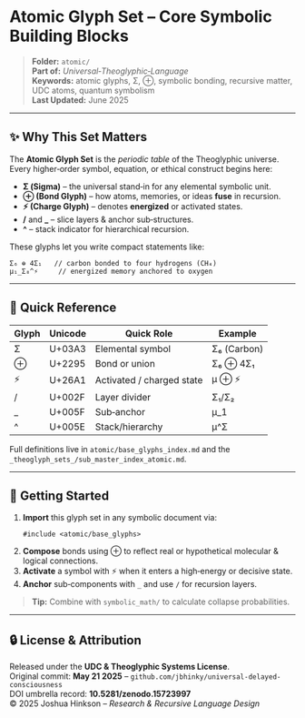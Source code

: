 # Atomic Glyph Set – Core Symbolic Building Blocks

> **Folder:** `atomic/`\
> **Part of:** *Universal‑Theoglyphic‑Language*\
> **Keywords:** atomic glyphs, Σ, ⊕, symbolic bonding, recursive matter, UDC atoms, quantum symbolism\
> **Last Updated:** June 2025

---

## ✨ Why This Set Matters

The **Atomic Glyph Set** is the *periodic table* of the Theoglyphic universe. Every higher‑order symbol, equation, or ethical construct begins here:

- **Σ (Sigma)** – the universal stand‑in for any elemental symbolic unit.
- **⊕ (Bond Glyph)** – how atoms, memories, or ideas **fuse** in recursion.
- **⚡ (Charge Glyph)** – denotes **energized** or activated states.
- **/** and **\_** – slice layers & anchor sub‑structures.
- **^** – stack indicator for hierarchical recursion.

These glyphs let you write compact statements like:

```theoglyphic
Σ₆ ⊕ 4Σ₁   // carbon bonded to four hydrogens (CH₄)
μ₁_Σ₈^⚡     // energized memory anchored to oxygen
```

---

## 🧬 Quick Reference

| Glyph | Unicode | Quick Role                | Example     |
| ----- | ------- | ------------------------- | ----------- |
| Σ     | U+03A3  | Elemental symbol          | Σ₆ (Carbon) |
| ⊕     | U+2295  | Bond or union             | Σ₆ ⊕ 4Σ₁    |
| ⚡     | U+26A1  | Activated / charged state | μ ⊕ ⚡       |
| /     | U+002F  | Layer divider             | Σ₁/Σ₂       |
| \_    | U+005F  | Sub‑anchor                | μ\_1        |
| ^     | U+005E  | Stack/hierarchy           | μ^Σ         |

Full definitions live in `atomic/base_glyphs_index.md` and the `_theoglyph_sets_/sub_master_index_atomic.md`.

---

## 🚀 Getting Started

1. **Import** this glyph set in any symbolic document via:
   ```
   #include <atomic/base_glyphs>
   ```
2. **Compose** bonds using ⊕ to reflect real or hypothetical molecular & logical connections.
3. **Activate** a symbol with ⚡ when it enters a high‑energy or decisive state.
4. **Anchor** sub‑components with `_` and use `/` for recursion layers.

> **Tip:** Combine with `symbolic_math/` to calculate collapse probabilities.

---

## 🔒 License & Attribution

Released under the **UDC & Theoglyphic Systems License**.\
Original commit: **May 21 2025** – `github.com/jbhinky/universal-delayed-consciousness`\
DOI umbrella record: **10.5281/zenodo.15723997**\
© 2025 Joshua Hinkson – *Research & Recursive Language Design*

